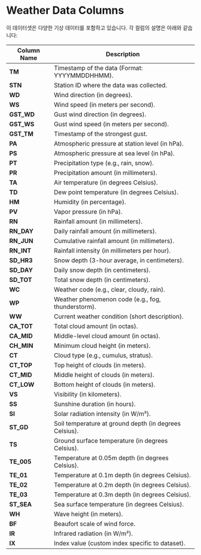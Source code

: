 # Weather Data Columns

이 데이터셋은 다양한 기상 데이터를 포함하고 있습니다. 각 컬럼의 설명은 아래와 같습니다:

| Column Name | Description |
|-------------|-------------|
| **TM**      | Timestamp of the data (Format: YYYYMMDDHHMM). |
| **STN**     | Station ID where the data was collected. |
| **WD**      | Wind direction (in degrees). |
| **WS**      | Wind speed (in meters per second). |
| **GST_WD**  | Gust wind direction (in degrees). |
| **GST_WS**  | Gust wind speed (in meters per second). |
| **GST_TM**  | Timestamp of the strongest gust. |
| **PA**      | Atmospheric pressure at station level (in hPa). |
| **PS**      | Atmospheric pressure at sea level (in hPa). |
| **PT**      | Precipitation type (e.g., rain, snow). |
| **PR**      | Precipitation amount (in millimeters). |
| **TA**      | Air temperature (in degrees Celsius). |
| **TD**      | Dew point temperature (in degrees Celsius). |
| **HM**      | Humidity (in percentage). |
| **PV**      | Vapor pressure (in hPa). |
| **RN**      | Rainfall amount (in millimeters). |
| **RN_DAY**  | Daily rainfall amount (in millimeters). |
| **RN_JUN**  | Cumulative rainfall amount (in millimeters). |
| **RN_INT**  | Rainfall intensity (in millimeters per hour). |
| **SD_HR3**  | Snow depth (3-hour average, in centimeters). |
| **SD_DAY**  | Daily snow depth (in centimeters). |
| **SD_TOT**  | Total snow depth (in centimeters). |
| **WC**      | Weather code (e.g., clear, cloudy, rain). |
| **WP**      | Weather phenomenon code (e.g., fog, thunderstorm). |
| **WW**      | Current weather condition (short description). |
| **CA_TOT**  | Total cloud amount (in octas). |
| **CA_MID**  | Middle-level cloud amount (in octas). |
| **CH_MIN**  | Minimum cloud height (in meters). |
| **CT**      | Cloud type (e.g., cumulus, stratus). |
| **CT_TOP**  | Top height of clouds (in meters). |
| **CT_MID**  | Middle height of clouds (in meters). |
| **CT_LOW**  | Bottom height of clouds (in meters). |
| **VS**      | Visibility (in kilometers). |
| **SS**      | Sunshine duration (in hours). |
| **SI**      | Solar radiation intensity (in W/m²). |
| **ST_GD**   | Soil temperature at ground depth (in degrees Celsius). |
| **TS**      | Ground surface temperature (in degrees Celsius). |
| **TE_005**  | Temperature at 0.05m depth (in degrees Celsius). |
| **TE_01**   | Temperature at 0.1m depth (in degrees Celsius). |
| **TE_02**   | Temperature at 0.2m depth (in degrees Celsius). |
| **TE_03**   | Temperature at 0.3m depth (in degrees Celsius). |
| **ST_SEA**  | Sea surface temperature (in degrees Celsius). |
| **WH**      | Wave height (in meters). |
| **BF**      | Beaufort scale of wind force. |
| **IR**      | Infrared radiation (in W/m²). |
| **IX**      | Index value (custom index specific to dataset). |

